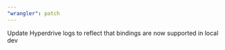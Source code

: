 ```yaml
---
"wrangler": patch
---
```


Update Hyperdrive logs to reflect that bindings are now supported in local dev
